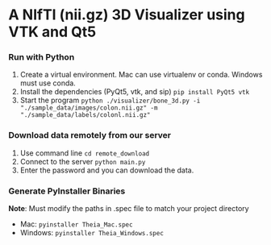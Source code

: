 # A NIfTI (nii.gz) 3D Visualizer using VTK and Qt5

### Run with Python

1.  Create a virtual environment. Mac can use virtualenv or conda. Windows must use conda.
2.  Install the dependencies (PyQt5, vtk, and sip) `pip install PyQt5 vtk`
3.  Start the program `python ./visualizer/bone_3d.py -i "./sample_data/images/colon.nii.gz" -m "./sample_data/labels/colonl.nii.gz"`

### Download data remotely from our server

1. Use command line `cd remote_download`
2. Connect to the server `python main.py`
3. Enter the password and you can download the data.

### Generate PyInstaller Binaries
**Note**: Must modify the paths in .spec file to match your project directory
* Mac: `pyinstaller Theia_Mac.spec`
* Windows: `pyinstaller Theia_Windows.spec`
